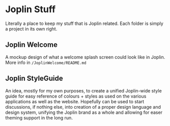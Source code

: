 # Joplin Stuff

Literally a place to keep my stuff that is Joplin related.
Each folder is simply a project in its own right.

## Joplin Welcome
A mockup design of what a welcome splash screen could look like in Joplin. More info in `/JoplinWelcome/README.md`

## Joplin StyleGuide
An idea, mostly for my own purposes, to create a unified Joplin-wide style guide for easy reference of colours + styles as used on the various applications as well as the website.
Hopefully can be used to start discussions, if nothing else, into creation of a proper design language and design system, unifying the Joplin brand as a whole and allowing for easer theming support in the long run.
